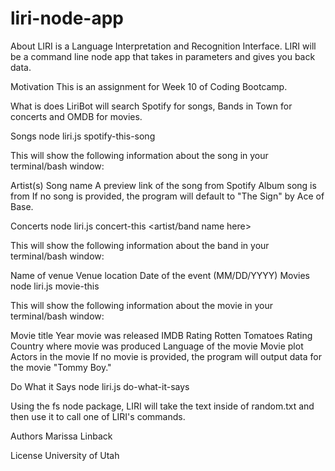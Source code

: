 # liri-node-app

About
LIRI is a Language Interpretation and Recognition Interface. LIRI will be a command line node app that takes in parameters and gives you back data.

Motivation
This is an assignment for Week 10 of Coding Bootcamp.

What is does
LiriBot will search Spotify for songs, Bands in Town for concerts and OMDB for movies.

Songs
node liri.js spotify-this-song <insert song title>

This will show the following information about the song in your terminal/bash window:

Artist(s)
Song name
A preview link of the song from Spotify
Album song is from
If no song is provided, the program will default to "The Sign" by Ace of Base.

Concerts
node liri.js concert-this <artist/band name here>

This will show the following information about the band in your terminal/bash window:

Name of venue
Venue location
Date of the event (MM/DD/YYYY)
Movies
node liri.js movie-this <insert movie title>

This will show the following information about the movie in your terminal/bash window:

Movie title
Year movie was released
IMDB Rating
Rotten Tomatoes Rating
Country where movie was produced
Language of the movie
Movie plot
Actors in the movie
If no movie is provided, the program will output data for the movie "Tommy Boy."

Do What it Says
node liri.js do-what-it-says

Using the fs node package, LIRI will take the text inside of random.txt and then use it to call one of LIRI's commands.

Authors
Marissa Linback

License
University of Utah